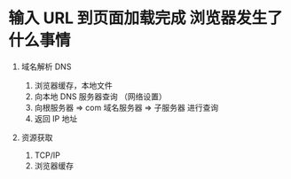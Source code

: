 # 输入 URL 到页面加载完成 浏览器发生了什么事情

1. 域名解析 DNS

   1. 浏览器缓存，本地文件
   2. 向本地 DNS 服务器查询 （网络设置）
   3. 向根服务器 => com 域名服务器 => 子服务器 进行查询
   4. 返回 IP 地址

2. 资源获取
   1. TCP/IP
   2. 浏览器缓存
